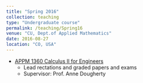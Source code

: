 ```yaml
---
title: "Spring 2016"
collection: teaching
type: "Undergraduate course"
permalink: /teaching/Spring16
venue: "CU, Dept.of Applied Mathematics"
date: 2016-08-27
location: "CO, USA"
---
```



* [APPM 1360 Calculus II for Engineers](http://1ijingwei.github.io/teaching/teaching_materials/Spring16_Calc2)
  * Lead rectations and graded papers and exams
  * Supervisor: Prof. Anne Dougherty
